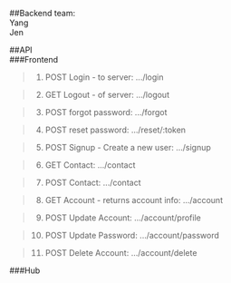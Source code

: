 ##Backend team:<br/>
Yang<br/>
Jen<br/>

##API<br/>
###Frontend<br/>
>1. POST Login - to server: .../login <br/>


>2. GET Logout - of server: .../logout <br/>


>3. POST forgot password: .../forgot <br/>


>4. POST reset password: .../reset/:token <br/>


>5. POST Signup - Create a new user: .../signup <br/>


>6. GET Contact: .../contact <br/>


>7. POST Contact: .../contact <br/>


>8. GET Account - returns account info: .../account <br/>


>9. POST Update Account: .../account/profile <br/>


>10. POST Update Password: .../account/password <br/>


>11. POST Delete Account: .../account/delete <br/>


###Hub<br/>
